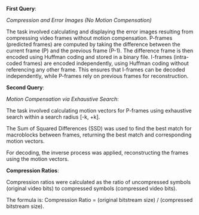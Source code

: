 
**First Query**: 

*Compression and Error Images (No Motion Compensation)*

The task involved calculating and displaying the error images resulting from compressing video frames without motion compensation.
P-frames (predicted frames) are computed by taking the difference between the current frame (P) and the previous frame (P-1). The difference frame is then encoded using Huffman coding and stored in a binary file.
I-frames (intra-coded frames) are encoded independently, using Huffman coding without referencing any other frame. This ensures that I-frames can be decoded independently, while P-frames rely on previous frames for reconstruction.

**Second Query**: 

*Motion Compensation via Exhaustive Search*:

The task involved calculating motion vectors for P-frames using exhaustive search within a search radius [-k, +k].

The Sum of Squared Differences (SSD) was used to find the best match for macroblocks between frames, returning the best match and corresponding motion vectors.
	
For decoding, the inverse process was applied, reconstructing the frames using the motion vectors.

**Compression Ratios**:

Compression ratios were calculated as the ratio of uncompressed symbols (original video bits) to compressed symbols (compressed video bits).
	
The formula is: Compression Ratio = (original bitstream size) / (compressed bitstream size).
